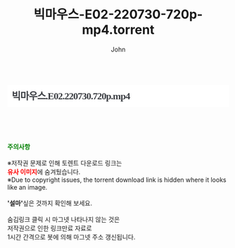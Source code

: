 ﻿---
layout: post
title:  "빅마우스-E02-220730-720p-mp4.torrent"
author: John
categories: [ 드라마 ]
tags: [  ]
image:  
description: "빅마우스-E02-220730-720p-mp4 torrent 정보 공유"
toc: true
toc_sticky: true
---

<br>
<div class="view-img">
<img alt="" class="img-tag" content="http://torrentmobile60.com/data/file/drama/2345726642_8m4Bak0p_4a473c04938ca8e113a8f39b9fce42722ebcb2ff.jpg" itemprop="image" src="http://torrentmobile60.com/data/file/drama/2345726642_8m4Bak0p_4a473c04938ca8e113a8f39b9fce42722ebcb2ff.jpg"/></div><div class="view-content" itemprop="description">
<h1 style="margin:0px;font-size:22px;font-family:dotum;line-height:50px;color:rgb(59,62,67);padding:0px 10px;border:0px;white-space:nowrap;letter-spacing:-1px;background-color:rgb(255,255,255);">빅마우스.E02.220730.720p.mp4</h1> </div>
    
<br><br><br>
<p data-ke-size="size16"><b><span style="color: green;">주의사항</span></b><br /><br />※저작권 문제로 인해 토렌트 다운로드 링크는<br /><b><span style="color: red;">유사 이미지</span></b>에 숨겨뒀습니다.<br />※Due to copyright issues, the torrent download link is hidden where it looks like an image.<br /><br /><b>'설마'</b>싶은 것까지 확인해 보세요.<br /><br />숨김링크 클릭 시 마그넷 나타나지 않는 것은<br />저작권으로 인한 링크만료 자료로<br />1시간 간격으로 봇에 의해 마그넷 주소 갱신됩니다.</p>

